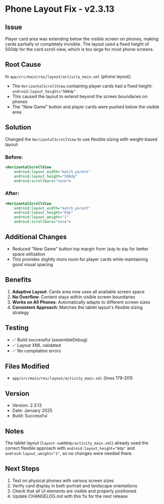 # Phone Layout Fix - v2.3.13

## Issue
Player card area was extending below the visible screen on phones, making cards partially or completely invisible. The layout used a fixed height of 500dp for the card scroll view, which is too large for most phone screens.

## Root Cause
In `app/src/main/res/layout/activity_main.xml` (phone layout):
- The `HorizontalScrollView` containing player cards had a fixed height: `android:layout_height="500dp"`
- This caused the layout to extend beyond the screen boundaries on phones
- The "New Game" button and player cards were pushed below the visible area

## Solution
Changed the `HorizontalScrollView` to use flexible sizing with weight-based layout:

### Before:
```xml
<HorizontalScrollView
    android:layout_width="match_parent"
    android:layout_height="500dp"
    android:scrollbars="none">
```

### After:
```xml
<HorizontalScrollView
    android:layout_width="match_parent"
    android:layout_height="0dp"
    android:layout_weight="1"
    android:scrollbars="none">
```

## Additional Changes
- Reduced "New Game" button top margin from `16dp` to `8dp` for better space utilization
- This provides slightly more room for player cards while maintaining good visual spacing

## Benefits
1. **Adaptive Layout**: Cards area now uses all available screen space
2. **No Overflow**: Content stays within visible screen boundaries
3. **Works on All Phones**: Automatically adapts to different screen sizes
4. **Consistent Approach**: Matches the tablet layout's flexible sizing strategy

## Testing
- ✅ Build successful (assembleDebug)
- ✅ Layout XML validated
- ✅ No compilation errors

## Files Modified
- `app/src/main/res/layout/activity_main.xml` (lines 179-201)

## Version
- Version: 2.3.13
- Date: January 2025
- Build: Successful

## Notes
The tablet layout (`layout-sw600dp/activity_main.xml`) already used the correct flexible approach with `android:layout_height="0dp"` and `android:layout_weight="1"`, so no changes were needed there.

## Next Steps
1. Test on physical phones with various screen sizes
2. Verify card display in both portrait and landscape orientations
3. Check that all UI elements are visible and properly positioned
4. Update CHANGELOG.md with this fix for the next release
